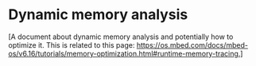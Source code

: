 # Dynamic memory analysis

[A document about dynamic memory analysis and potentially how to optimize it. This is related to this page: https://os.mbed.com/docs/mbed-os/v6.16/tutorials/memory-optimization.html#runtime-memory-tracing.]
